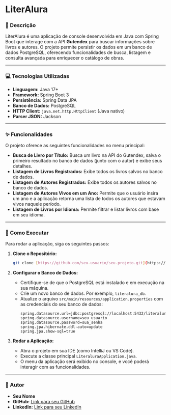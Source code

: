 # LiterAlura

### 📖 Descrição

LiterAlura é uma aplicação de console desenvolvida em Java com Spring Boot que interage com a API **Gutendex** para buscar informações sobre livros e autores. O projeto permite persistir os dados em um banco de dados PostgreSQL, oferecendo funcionalidades de busca, listagem e consulta avançada para enriquecer o catálogo de obras.

---

### 💻 Tecnologias Utilizadas

* **Linguagem:** Java 17+
* **Framework:** Spring Boot 3
* **Persistência:** Spring Data JPA
* **Banco de Dados:** PostgreSQL
* **HTTP Client:** `java.net.http.HttpClient` (Java nativo)
* **Parser JSON:** Jackson

---

### ✨ Funcionalidades

O projeto oferece as seguintes funcionalidades no menu principal:

* **Busca de Livro por Título:** Busca um livro na API do Gutendex, salva o primeiro resultado no banco de dados (junto com o autor) e exibe seus detalhes.
* **Listagem de Livros Registrados:** Exibe todos os livros salvos no banco de dados.
* **Listagem de Autores Registrados:** Exibe todos os autores salvos no banco de dados.
* **Listagem de Autores Vivos em um Ano:** Permite que o usuário insira um ano e a aplicação retorna uma lista de todos os autores que estavam vivos naquele período.
* **Listagem de Livros por Idioma:** Permite filtrar e listar livros com base em seu idioma.

---

### 🚀 Como Executar

Para rodar a aplicação, siga os seguintes passos:

1.  **Clone o Repositório:**
    ```bash
    git clone [https://github.com/seu-usuario/seu-projeto.git](https://github.com/seu-usuario/seu-projeto.git)
    ```

2.  **Configurar o Banco de Dados:**
    * Certifique-se de que o PostgreSQL está instalado e em execução na sua máquina.
    * Crie um novo banco de dados. Por exemplo, `literalura_db`.
    * Atualize o arquivo `src/main/resources/application.properties` com as credenciais do seu banco de dados:
        ```properties
        spring.datasource.url=jdbc:postgresql://localhost:5432/literalura_db
        spring.datasource.username=seu_usuario
        spring.datasource.password=sua_senha
        spring.jpa.hibernate.ddl-auto=update
        spring.jpa.show-sql=true
        ```

3.  **Rodar a Aplicação:**
    * Abra o projeto em sua IDE (como IntelliJ ou VS Code).
    * Execute a classe principal `LiteraluraApplication.java`.
    * O menu da aplicação será exibido no console, e você poderá interagir com as funcionalidades.

---

### 👤 Autor

* **Seu Nome**
* **GitHub:** [Link para seu GitHub](https://github.com/seu-usuario)
* **LinkedIn:** [Link para seu LinkedIn](https://linkedin.com/in/seu-perfil)
